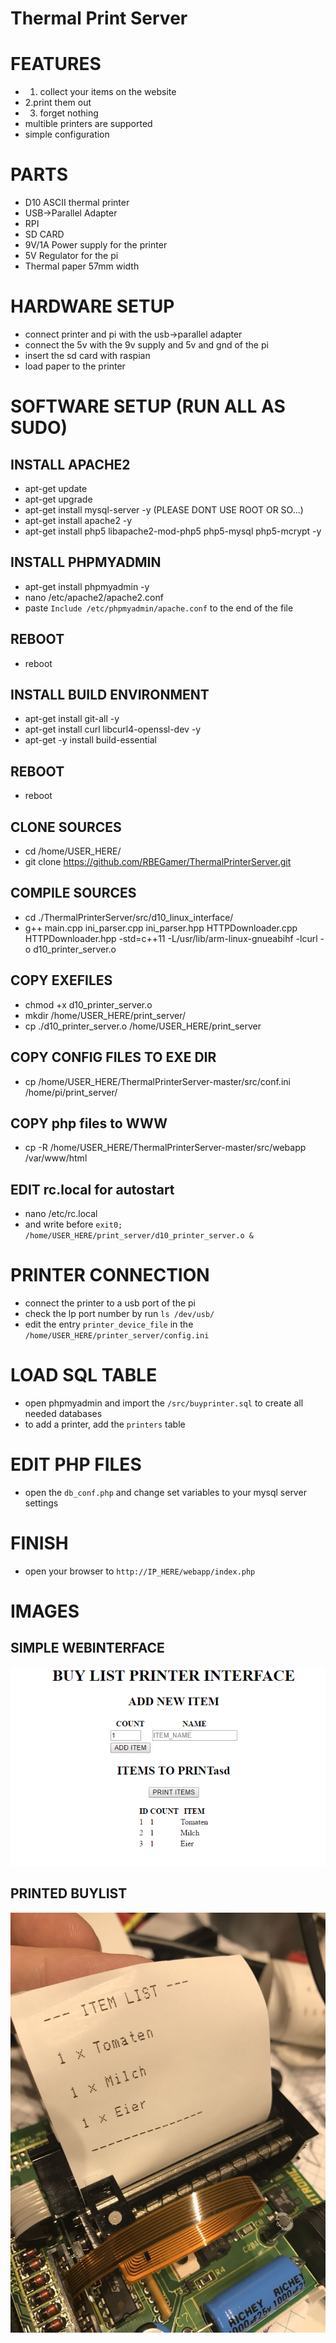 # Thermal Print Server

# FEATURES
* 1. collect your items on the website
* 2.print them out
* 3. forget nothing
* multible printers are supported
* simple configuration

# PARTS
* D10 ASCII thermal printer
* USB->Parallel Adapter
* RPI
* SD CARD
* 9V/1A Power supply for the printer
* 5V Regulator for the pi
* Thermal paper 57mm width

# HARDWARE SETUP
* connect printer and pi with the usb->parallel adapter
* connect the 5v with the 9v supply and 5v and gnd of the pi
* insert the sd card with raspian
* load paper to the printer

# SOFTWARE SETUP (RUN ALL AS SUDO)
## INSTALL APACHE2
* apt-get update
* apt-get upgrade 
* apt-get install mysql-server -y (PLEASE DONT USE ROOT OR SO...)
* apt-get install apache2 -y
* apt-get install php5 libapache2-mod-php5 php5-mysql php5-mcrypt -y
## INSTALL PHPMYADMIN
* apt-get install phpmyadmin -y
* nano /etc/apache2/apache2.conf
* paste `Include /etc/phpmyadmin/apache.conf` to the end of the file
## REBOOT
* reboot
## INSTALL BUILD ENVIRONMENT
* apt-get install git-all -y
* apt-get install curl libcurl4-openssl-dev -y
* apt-get -y install build-essential
## REBOOT
* reboot
## CLONE SOURCES
* cd /home/USER_HERE/
* git clone https://github.com/RBEGamer/ThermalPrinterServer.git
## COMPILE SOURCES
* cd ./ThermalPrinterServer/src/d10_linux_interface/
* g++ main.cpp ini_parser.cpp ini_parser.hpp HTTPDownloader.cpp HTTPDownloader.hpp -std=c++11 -L/usr/lib/arm-linux-gnueabihf -lcurl -o d10_printer_server.o
## COPY EXEFILES
* chmod +x d10_printer_server.o
* mkdir /home/USER_HERE/print_server/
* cp ./d10_printer_server.o /home/USER_HERE/print_server
## COPY CONFIG FILES TO EXE DIR
* cp /home/USER_HERE/ThermalPrinterServer-master/src/conf.ini /home/pi/print_server/
## COPY php files to WWW
* cp -R /home/USER_HERE/ThermalPrinterServer-master/src/webapp /var/www/html
## EDIT rc.local for autostart
* nano /etc/rc.local
* and write before `exit0;` `/home/USER_HERE/print_server/d10_printer_server.o &`
# PRINTER CONNECTION
* connect the printer to a usb port of the pi
* check the lp port number by run `ls /dev/usb/`
* edit the entry `printer_device_file` in the `/home/USER_HERE/printer_server/config.ini`
#  LOAD SQL TABLE
* open phpmyadmin and import the `/src/buyprinter.sql` to create all needed databases
* to add a printer, add the `printers` table
# EDIT PHP FILES
* open the `db_conf.php` and change set variables to your mysql server settings
# FINISH
* open your browser to `http://IP_HERE/webapp/index.php`

# IMAGES

## SIMPLE WEBINTERFACE
![Gopher image](/documentation/webapp.PNG)

## PRINTED BUYLIST
![Gopher image](/documentation/output_print.jpg)
